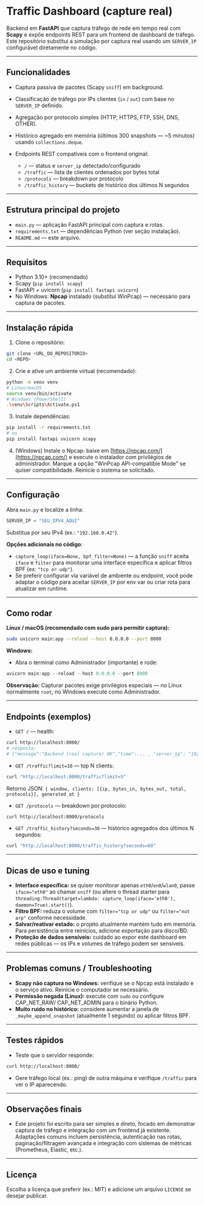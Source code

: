 # Traffic Dashboard (capture real)

Backend em **FastAPI** que captura tráfego de rede em tempo real com **Scapy** e expõe endpoints REST para um frontend de dashboard de tráfego. Este repositório substitui a simulação por captura real usando um `SERVER_IP` configurável diretamente no código.

---

## Funcionalidades

* Captura passiva de pacotes (Scapy `sniff`) em background.
* Classificação de tráfego por IPs clientes (`in` / `out`) com base no `SERVER_IP` definido.
* Agregação por protocolo simples (HTTP, HTTPS, FTP, SSH, DNS, OTHER).
* Histórico agregado em memória (últimos 300 snapshots — ~5 minutos) usando `collections.deque`.
* Endpoints REST compatíveis com o frontend original:

  * `/` — status e `server_ip` detectado/configurado
  * `/traffic` — lista de clientes ordenados por bytes total
  * `/protocols` — breakdown por protocolo
  * `/traffic_history` — buckets de histórico dos últimos N segundos

---

## Estrutura principal do projeto

* `main.py` — aplicação FastAPI principal com captura e rotas.
* `requirements.txt` — dependências Python (ver seção instalação).
* `README.md` — este arquivo.

---

## Requisitos

* Python 3.10+ (recomendado)
* Scapy (`pip install scapy`)
* FastAPI + uvicorn (`pip install fastapi uvicorn`)
* No Windows: **Npcap** instalado (substitui WinPcap) — necessário para captura de pacotes.

---

## Instalação rápida

1. Clone o repositório:

```bash
git clone <URL_DO_REPOSITORIO>
cd <REPO>
```

2. Crie e ative um ambiente virtual (recomendado):

```bash
python -m venv venv
# Linux/macOS
source venv/bin/activate
# Windows (PowerShell)
.\venv\Scripts\Activate.ps1
```

3. Instale dependências:

```bash
pip install -r requirements.txt
# ou
pip install fastapi uvicorn scapy
```

4. (Windows) Instale o Npcap: baixe em [https://npcap.com/](https://npcap.com/) e execute o instalador com privilégios de administrador. Marque a opção "WinPcap API-compatible Mode" se quiser compatibilidade. Reinicie o sistema se solicitado.

---

## Configuração

Abra `main.py` e localize a linha:

```python
SERVER_IP = "SEU_IPV4_AQUI"
```

Substitua por seu IPv4 (ex.: `"192.168.0.42"`).

**Opções adicionais no código**:

* `capture_loop(iface=None, bpf_filter=None)` — a função `sniff` aceita `iface` e `filter` para monitorar uma interface específica e aplicar filtros BPF (ex: `"tcp or udp"`).
* Se preferir configurar via variável de ambiente ou endpoint, você pode adaptar o código para aceitar `SERVER_IP` por env var ou criar rota para atualizar em runtime.

---

## Como rodar

**Linux / macOS (recomendado com sudo para permitir captura):**

```bash
sudo uvicorn main:app --reload --host 0.0.0.0 --port 8000
```

**Windows:**

* Abra o terminal como Administrador (importante) e rode:

```powershell
uvicorn main:app --reload --host 0.0.0.0 --port 8000
```

**Observação:** Capturar pacotes exige privilégios especiais — no Linux normalmente `root`, no Windows execute como Administrador.

---

## Endpoints (exemplos)

* `GET /` — health:

```bash
curl http://localhost:8000/
# resposta:
# {"message":"Backend (real capture) OK","time":... , "server_ip": "192.168.0.42"}
```

* `GET /traffic?limit=10` — top N clients:

```bash
curl "http://localhost:8000/traffic?limit=5"
```

Retorno JSON: `{ window, clients: [{ip, bytes_in, bytes_out, total, protocols}], generated_at }`

* `GET /protocols` — breakdown por protocolo:

```bash
curl http://localhost:8000/protocols
```

* `GET /traffic_history?seconds=30` — histórico agregados dos últimos N segundos:

```bash
curl "http://localhost:8000/traffic_history?seconds=60"
```

---

## Dicas de uso e tuning

* **Interface específica:** se quiser monitorar apenas `eth0`/`en0`/`wlan0`, passe `iface="eth0"` ao chamar `sniff` (ou altere o thread starter para `threading.Thread(target=lambda: capture_loop(iface='eth0'), daemon=True).start()`).
* **Filtro BPF:** reduza o volume com `filter="tcp or udp"` ou `filter="not arp"` conforme necessidade.
* **Salvar/reativar estado:** o projeto atualmente mantém tudo em memória. Para persistência entre reinícios, adicione exportação para disco/BD.
* **Proteção de dados sensíveis:** cuidado ao expor este dashboard em redes públicas — os IPs e volumes de tráfego podem ser sensíveis.

---

## Problemas comuns / Troubleshooting

* **Scapy não captura no Windows:** verifique se o Npcap está instalado e o serviço ativo. Reinicie o computador se necessário.
* **Permissão negada (Linux):** execute com `sudo` ou configure CAP_NET_RAW/ CAP_NET_ADMIN para o binário Python.
* **Muito ruído no histórico:** considere aumentar a janela de `_maybe_append_snapshot` (atualmente 1 segundo) ou aplicar filtros BPF.

---

## Testes rápidos

* Teste que o servidor responde:

```bash
curl http://localhost:8000/
```

* Gere tráfego local (ex.: ping) de outra máquina e verifique `/traffic` para ver o IP aparecendo.

---

## Observações finais

* Este projeto foi escrito para ser simples e direto, focado em demonstrar captura de tráfego e integração com um frontend já existente. Adaptações comuns incluem persistência, autenticação nas rotas, paginação/filtragem avançada e integração com sistemas de métricas (Prometheus, Elastic, etc.).

---

## Licença

Escolha a licença que preferir (ex.: MIT) e adicione um arquivo `LICENSE` se desejar publicar.
